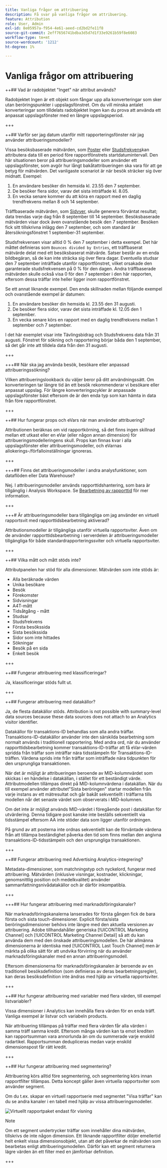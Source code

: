 ```yaml
---
title: Vanliga frågor om attribuering
description: Få svar på vanliga frågor om attribuering.
feature: Attribution
role: User, Admin
exl-id: 8e05957a-f954-4e61-aeed-cd2bd2fe11f8
source-git-commit: 2eff7656741bdba3d5d7d1f33e9261b59f8e6083
workflow-type: tm+mt
source-wordcount: '1212'
ht-degree: 1%

---
```


# Vanliga frågor om attribuering


++## Vad är radobjektet &quot;Inget&quot; när attribut används?

Radobjektet Ingen är ett objekt som fångar upp alla konverteringar som sker utan beröringspunkter i uppslagsfönstret. Om du vill minska antalet konverteringar som tilldelats radobjektet Ingen kan du prova att använda ett anpassat uppslagsfönster med en längre uppslagsperiod.

+++


++## Varför ser jag datum utanför mitt rapporteringsfönster när jag använder attribueringsmodeller?

Vissa besöksbaserade mätvärden, som [Poster](/help/components/metrics/entries.md) eller [Studsfrekvens](/help/components/metrics/bounce-rate.md)kan attributera data till en period före rapportfönstrets startdatumintervall. Den här situationen beror på attribueringsmodeller som använder ett uppslagsfönster, som avgör hur långt bakåtattribueringen ska vara för att ge betyg för mätvärden. Det vanligaste scenariot är när besök sträcker sig över midnatt. Exempel:

1. En användare besöker din hemsida kl. 23.55 den 7 september.
1. De besöker flera sidor, varav det sista inträffade kl. 8.05.
1. En vecka senare kommer du att köra en rapport med en daglig trendfrekvens mellan 8 och 14 september.

Träffbaserade mätvärden, som [Sidvyer](/help/components/metrics/page-views.md), skulle generera förväntat resultat; data trendas varje dag från 8 september till 14 september. Besöksbaserade mätvärden visar dock även ovanstående besök den 7 september. Besöken fick sitt tillskrivna inlägg den 7 september, och som standard är återsökningsfönstret 1 september-31 september.

Studsfrekvensen visar alltid 0 % den 7 september i detta exempel. Det här måttet definieras som `Bounces divided by Entries`, ett träffbaserat mätvärde delat med ett besöksbaserat mätvärde. Satser består av en enda bildbegäran, så de kan inte sträcka sig över flera dagar. Eventuella studsar den 7 september inträffade utanför rapportfönstret, vilket orsakade den garanterade studsfrekvensen på 0 % för den dagen. Andra träffbaserade mätvärden skulle också visa 0 för den 7 september i den här rapporten, eftersom dessa träffar inte heller ligger inom rapportfönstret.

Se ett annat liknande exempel. Den enda skillnaden mellan följande exempel och ovanstående exempel är datumen:

1. En användare besöker din hemsida kl. 23.55 den 31 augusti.
1. De besöker flera sidor, varav det sista inträffade kl. 12.05 den 1 september.
1. En vecka senare körs en rapport med en daglig trendfrekvens mellan 1 september och 7 september.

I det här exemplet visar inte Tävlingsbidrag och Studsfrekvens data från 31 augusti. Fönstret för sökning och rapportering börjar båda den 1 september, så det går inte att tilldela data från den 31 augusti.

+++


+++## När ska jag använda besök, besökare eller anpassad attribueringssökning?

Vilken attribueringslookback du väljer beror på ditt användningssätt. Om konverteringen tar längre tid än ett besök rekommenderar vi besökare eller anpassat uppslag. För längre konverteringscykler är anpassade uppslagsfönster bäst eftersom de är den enda typ som kan hämta in data från före rapportfönstret.

+++


++## Hur fungerar props och eVars när man använder attribuering?

Attributionen beräknas om vid rapportkörning, så det finns ingen skillnad mellan ett utkast eller en eVar (eller någon annan dimension) för attribueringsmodelleringens skull. Props kan finnas kvar i alla uppslagsfönster eller attribueringsmodeller, och eVarnas allokerings-/förfalloinställningar ignoreras.

+++


+++## Finns det attribueringsmodeller i andra analysfunktioner, som dataflöden eller Data Warehouse?

Nej. I attribueringsmodeller används rapporttidshantering, som bara är tillgänglig i Analysis Workspace. Se [Bearbetning av rapporttid](/help/components/vrs/vrs-report-time-processing.md) för mer information.

+++


+++# Är attribueringsmodeller bara tillgängliga om jag använder en virtuell rapportsvit med rapporttidsbearbetning aktiverad?

Attributionsmodeller är tillgängliga utanför virtuella rapportsviter. Även om de använder rapporttidsbearbetning i serverdelen är attribueringsmodeller tillgängliga för både standardrapporteringssviter och virtuella rapportsviter.

+++


++## Vilka mått och mått stöds inte?

Attributpanelen har stöd för alla dimensioner. Mätvärden som inte stöds är:

* Alla beräknade värden
* Unika besökare
* Besök
* Förekomster
* Sidvisningar
* A4T-mått
* Tidsåtgång - mått
* Studsar
* Studsfrekvens
* Första besökssida
* Sista besökssida
* Sidor som inte hittades
* Sökningar
* Besök på en sida
* Enkelt besök

+++


++## Fungerar attribuering med klassificeringar?

Ja, klassificeringar stöds fullt ut.

+++


++## Fungerar attribuering med datakällor?

Ja, de flesta datakällor stöds. Attribution is not possible with summary-level data sources because these data sources does not attach to an Analytics visitor identifier.

Datakällor för transaktions-ID behandlas som alla andra träffar. Transaktions-ID-datakällor använder inte den särskilda bearbetning som normalt används i traditionell rapportering. Med andra ord, när du använder rapporttidsbearbetning kommer transaktions-ID-träffar att få eVar-värden spridda från träffar som inträffar nära tidsstämpeln för Transaktions-ID-träffen. Värdena sprids inte från träffar som inträffade nära tidpunkten för den ursprungliga transaktionen.

När det är möjligt är attribueringen beroende av MID-kolumnvärdet som skickas i en händelse i datakällan, i stället för ett beständigt värde. Attributmodellen tillämpas direkt på MID-kolumnvärdena i datakällan. När du till exempel använder attributet&quot;Sista beröringen&quot; startar modellen från varje instans av ett mätresultat och går bakåt sekventiellt i träffarna tills modellen når det senaste värdet som observerats i MID-kolumnen.

Om det inte är möjligt används MID-värdet i föregående post i datakällan för utvärdering. Denna tidigare post kanske inte beställs sekventiellt via tidsstämpel eftersom AA inte stöder data som ligger utanför ordningen.

På grund av att posterna inte ordnas sekventiellt kan de förväntade värdena från att tillämpa beständighet påverka den tid som finns mellan den angivna transaktions-ID-tidsstämpeln och den ursprungliga transaktionen.

+++


++## Fungerar attribuering med Advertising Analytics-integrering?

Metadata-dimensioner, som matchningstyp och nyckelord, fungerar med attribuering. Mätvärden (inklusive visningar, kostnader, klickningar, genomsnittlig position och medelkvalitet) använder sammanfattningsnivådatakällor och är därför inkompatibla.

+++


+++## Hur fungerar attribuering med marknadsföringskanaler?

När marknadsföringskanalerna lanserades för första gången fick de bara första och sista touch-dimensioner. Explicit första/sista beröringsdimensioner behövs inte längre med den aktuella versionen av attribuering. Adobe tillhandahåller generiska [!UICONTROL Marketing Channel] och [!UICONTROL Marketing Channel Detail] så att du kan använda dem med den önskade attribueringsmodellen. De här allmänna dimensionerna är identiska med [!UICONTROL Last Touch Channel] men är märkta på olika sätt för att undvika förvirring när du använder marknadsföringskanaler med en annan attribueringsmodell.

Eftersom dimensionerna för marknadsföringskanalen är beroende av en traditionell besöksdefinition (som definieras av deras bearbetningsregler), kan deras besöksdefinition inte ändras med hjälp av virtuella rapportsviter.

+++


++## Hur fungerar attribuering med variabler med flera värden, till exempel listvariabler?

Vissa dimensioner i Analytics kan innehålla flera värden för en enda träff. Vanliga exempel är listvar och variabeln products.

När attribuering tillämpas på träffar med flera värden får alla värden i samma träff samma kredit. Eftersom många värden kan ta emot krediten kan rapportsumman vara annorlunda än om du summerade varje enskild radartikel. Rapportsumman dedupliceras medan varje enskild dimensionspost får rätt kredit.

+++


++## Hur fungerar attribuering med segmentering?

Attribuering körs alltid före segmentering, och segmentering körs innan rapportfilter tillämpas. Detta koncept gäller även virtuella rapportsviter som använder segment.

Om du t.ex. skapar en virtuell rapportserie med segmentet &quot;Visa träffar&quot; kan du se andra kanaler i en tabell med hjälp av vissa attribueringsmodeller.

![Virtuellt rapportpaket endast för visning](assets/vrs-aiq-example.png)

>[!NOTE]
>
>Om ett segment undertrycker träffar som innehåller dina mätvärden, tillskrivs de inte någon dimension. Ett liknande rapportfilter döljer emellertid helt enkelt vissa dimensionsobjekt, utan att det påverkar de mätvärden som bearbetas enligt attribueringsmodellen. Därför kan ett segment returnera lägre värden än ett filter med en jämförbar definition.

+++

